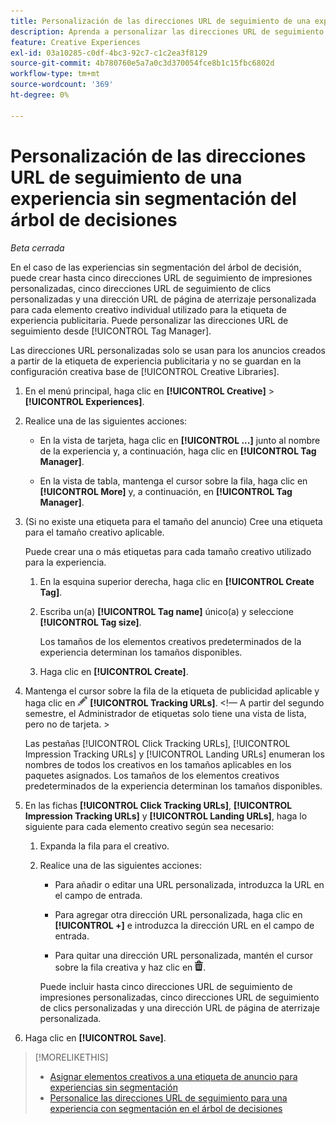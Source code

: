 ```yaml
---
title: Personalización de las direcciones URL de seguimiento de una experiencia sin segmentación
description: Aprenda a personalizar las direcciones URL de seguimiento para cada elemento creativo de una experiencia sin segmentación del árbol de decisiones.
feature: Creative Experiences
exl-id: 03a10285-c0df-4bc3-92c7-c1c2ea3f8129
source-git-commit: 4b780760e5a7a0c3d370054fce8b1c15fbc6802d
workflow-type: tm+mt
source-wordcount: '369'
ht-degree: 0%

---
```


# Personalización de las direcciones URL de seguimiento de una experiencia sin segmentación del árbol de decisiones

*Beta cerrada*

En el caso de las experiencias sin segmentación del árbol de decisión, puede crear hasta cinco direcciones URL de seguimiento de impresiones personalizadas, cinco direcciones URL de seguimiento de clics personalizadas y una dirección URL de página de aterrizaje personalizada para cada elemento creativo individual utilizado para la etiqueta de experiencia publicitaria. Puede personalizar las direcciones URL de seguimiento desde [!UICONTROL Tag Manager].

Las direcciones URL personalizadas solo se usan para los anuncios creados a partir de la etiqueta de experiencia publicitaria y no se guardan en la configuración creativa base de [!UICONTROL Creative Libraries].

1. En el menú principal, haga clic en **[!UICONTROL Creative]** > **[!UICONTROL Experiences]**.

1. Realice una de las siguientes acciones:

   * En la vista de tarjeta, haga clic en **[!UICONTROL ...]** junto al nombre de la experiencia y, a continuación, haga clic en **[!UICONTROL Tag Manager]**.

   * En la vista de tabla, mantenga el cursor sobre la fila, haga clic en **[!UICONTROL More]** y, a continuación, en **[!UICONTROL Tag Manager]**.

1. (Si no existe una etiqueta para el tamaño del anuncio) Cree una etiqueta para el tamaño creativo aplicable.

   Puede crear una o más etiquetas para cada tamaño creativo utilizado para la experiencia.

   1. En la esquina superior derecha, haga clic en **[!UICONTROL Create Tag]**.

   1. Escriba un(a) **[!UICONTROL Tag name]** único(a) y seleccione **[!UICONTROL Tag size]**.

      Los tamaños de los elementos creativos predeterminados de la experiencia determinan los tamaños disponibles.

   1. Haga clic en **[!UICONTROL Create]**.

1. Mantenga el cursor sobre la fila de la etiqueta de publicidad aplicable y haga clic en ![Editar URL de seguimiento](/help/creative/assets/edit-gray.png "Editar URL de seguimiento") **[!UICONTROL Tracking URLs]**. <!-- For targeted experiences, this is "EDIT Tracking URLs" -->&lt;!— A partir del segundo semestre, el Administrador de etiquetas solo tiene una vista de lista, pero no de tarjeta. >

   Las pestañas [!UICONTROL Click Tracking URLs], [!UICONTROL Impression Tracking URLs] y [!UICONTROL Landing URLs] enumeran los nombres de todos los creativos en los tamaños aplicables en los paquetes asignados. Los tamaños de los elementos creativos predeterminados de la experiencia determinan los tamaños disponibles.<!-- There's no distinct "Creative Sizes" setting. -->

1. En las fichas **[!UICONTROL Click Tracking URLs]**, **[!UICONTROL Impression Tracking URLs]** y **[!UICONTROL Landing URLs]**, haga lo siguiente para cada elemento creativo según sea necesario:

   1. Expanda la fila para el creativo.

   1. Realice una de las siguientes acciones:

      * Para añadir o editar una URL personalizada, introduzca la URL en el campo de entrada.

      * Para agregar otra dirección URL personalizada, haga clic en **[!UICONTROL +]** e introduzca la dirección URL en el campo de entrada.

      * Para quitar una dirección URL personalizada, mantén el cursor sobre la fila creativa y haz clic en ![Eliminar](/help/creative/assets/delete.png "Eliminar").

      Puede incluir hasta cinco direcciones URL de seguimiento de impresiones personalizadas, cinco direcciones URL de seguimiento de clics personalizadas y una dirección URL de página de aterrizaje personalizada.

1. Haga clic en **[!UICONTROL Save]**.

>[!MORELIKETHIS]
>
>* [Asignar elementos creativos a una etiqueta de anuncio para experiencias sin segmentación](experience-tag-assign-creatives.md)
>* [Personalice las direcciones URL de seguimiento para una experiencia con segmentación en el árbol de decisiones](experience-tracking-urls-targeting.md)
